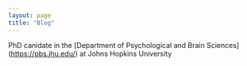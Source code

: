 ```yaml
---
layout: page
title: "Blog"
---
```


PhD canidate in the [Department of Psychological and Brain Sciences] (https://pbs.jhu.edu/) at Johns Hopkins University
